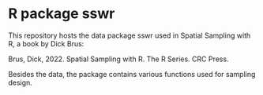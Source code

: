 # R package sswr

This repository hosts the data package sswr used in Spatial Sampling with R, a book by Dick Brus:

Brus, Dick, 2022. Spatial Sampling with R. The R Series. CRC Press.

Besides the data, the package contains various functions used for sampling design.
